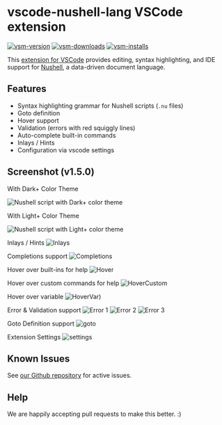 # vscode-nushell-lang VSCode extension

[![vsm-version](https://img.shields.io/visual-studio-marketplace/v/TheNuProjectContributors.vscode-nushell-lang?style=flat-square&label=VS%20Marketplace&logo=visual-studio-code)](https://marketplace.visualstudio.com/items?itemName=TheNuProjectContributors.vscode-nushell-lang)
[![vsm-downloads](https://img.shields.io/visual-studio-marketplace/d/TheNuProjectContributors.vscode-nushell-lang?style=flat-square&label=downloads&logo=visual-studio-code)](https://marketplace.visualstudio.com/items?itemName=TheNuProjectContributors.vscode-nushell-lang)
[![vsm-installs](https://img.shields.io/visual-studio-marketplace/i/TheNuProjectContributors.vscode-nushell-lang?style=flat-square&label=installs&logo=visual-studio-code)](https://marketplace.visualstudio.com/items?itemName=TheNuProjectContributors.vscode-nushell-lang)

This [extension for VSCode](https://code.visualstudio.com/docs/introvideos/extend) provides editing, syntax highlighting, and IDE support for [Nushell](http://nushell.sh), a data-driven document language.

## Features

- Syntax highlighting grammar for Nushell scripts (`.nu` files)
- Goto definition
- Hover support
- Validation (errors with red squiggly lines)
- Auto-complete built-in commands
- Inlays / Hints
- Configuration via vscode settings

## Screenshot (v1.5.0)

With Dark+ Color Theme

![Nushell script with Dark+ color theme](https://raw.githubusercontent.com/nushell/vscode-nushell-lang/main/assets/150-dark.png)

With Light+ Color Theme

![Nushell script with Light+ color theme](https://raw.githubusercontent.com/nushell/vscode-nushell-lang/main/assets/150-light.png)

Inlays / Hints
![Inlays](https://raw.githubusercontent.com/nushell/vscode-nushell-lang/main/assets/150-inlays.png)

Completions support
![Completions](https://raw.githubusercontent.com/nushell/vscode-nushell-lang/main/assets/150-completions.png)

Hover over built-ins for help
![Hover](https://raw.githubusercontent.com/nushell/vscode-nushell-lang/main/assets/150-hover-builtin.png)

Hover over custom commands for help
![HoverCustom](https://raw.githubusercontent.com/nushell/vscode-nushell-lang/main/assets/150-hover-custom.png)

Hover over variable
![HoverVar](https://raw.githubusercontent.com/nushell/vscode-nushell-lang/main/assets/150-hover-var.png))

Error & Validation support
![Error 1](https://raw.githubusercontent.com/nushell/vscode-nushell-lang/main/assets/150-error1.png)
![Error 2](https://raw.githubusercontent.com/nushell/vscode-nushell-lang/main/assets/150-error2.png)
![Error 3](https://raw.githubusercontent.com/nushell/vscode-nushell-lang/main/assets/150-error3.png)

Goto Definition support
![goto](https://raw.githubusercontent.com/nushell/vscode-nushell-lang/main/assets/150-goto-def.png)

Extension Settings
![settings](https://raw.githubusercontent.com/nushell/vscode-nushell-lang/main/assets/150-ext-settings.png)

## Known Issues

See [our Github repository](https://github.com/nushell/vscode-nushell-lang/issues) for active issues.

## Help

We are happily accepting pull requests to make this better. :)
